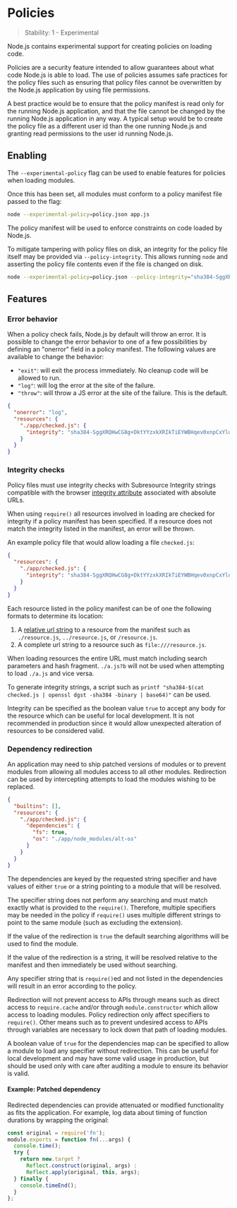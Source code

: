 # Policies

<!--introduced_in=v11.8.0-->
<!-- type=misc -->

> Stability: 1 - Experimental

<!-- name=policy -->

Node.js contains experimental support for creating policies on loading code.

Policies are a security feature intended to allow guarantees
about what code Node.js is able to load. The use of policies assumes
safe practices for the policy files such as ensuring that policy
files cannot be overwritten by the Node.js application by using
file permissions.

A best practice would be to ensure that the policy manifest is read only for
the running Node.js application, and that the file cannot be changed
by the running Node.js application in any way. A typical setup would be to
create the policy file as a different user id than the one running Node.js
and granting read permissions to the user id running Node.js.

## Enabling

<!-- type=misc -->

The `--experimental-policy` flag can be used to enable features for policies
when loading modules.

Once this has been set, all modules must conform to a policy manifest file
passed to the flag:

```sh
node --experimental-policy=policy.json app.js
```

The policy manifest will be used to enforce constraints on code loaded by
Node.js.

To mitigate tampering with policy files on disk, an integrity for
the policy file itself may be provided via `--policy-integrity`.
This allows running `node` and asserting the policy file contents
even if the file is changed on disk.

```sh
node --experimental-policy=policy.json --policy-integrity="sha384-SggXRQHwCG8g+DktYYzxkXRIkTiEYWBHqev0xnpCxYlqMBufKZHAHQM3/boDaI/0" app.js
```

## Features

### Error behavior

When a policy check fails, Node.js by default will throw an error.
It is possible to change the error behavior to one of a few possibilities
by defining an "onerror" field in a policy manifest. The following values are
available to change the behavior:

* `"exit"`: will exit the process immediately.
    No cleanup code will be allowed to run.
* `"log"`: will log the error at the site of the failure.
* `"throw"`: will throw a JS error at the site of the failure. This is the
  default.

```json
{
  "onerror": "log",
  "resources": {
    "./app/checked.js": {
      "integrity": "sha384-SggXRQHwCG8g+DktYYzxkXRIkTiEYWBHqev0xnpCxYlqMBufKZHAHQM3/boDaI/0"
    }
  }
}
```

### Integrity checks

Policy files must use integrity checks with Subresource Integrity strings
compatible with the browser
[integrity attribute](https://www.w3.org/TR/SRI/#the-integrity-attribute)
associated with absolute URLs.

When using `require()` all resources involved in loading are checked for
integrity if a policy manifest has been specified. If a resource does not match
the integrity listed in the manifest, an error will be thrown.

An example policy file that would allow loading a file `checked.js`:

```json
{
  "resources": {
    "./app/checked.js": {
      "integrity": "sha384-SggXRQHwCG8g+DktYYzxkXRIkTiEYWBHqev0xnpCxYlqMBufKZHAHQM3/boDaI/0"
    }
  }
}
```

Each resource listed in the policy manifest can be of one the following
formats to determine its location:

1. A [relative url string][] to a resource from the manifest such as `./resource.js`, `../resource.js`, or `/resource.js`.
2. A complete url string to a resource such as `file:///resource.js`.

When loading resources the entire URL must match including search parameters
and hash fragment. `./a.js?b` will not be used when attempting to load
`./a.js` and vice versa.

To generate integrity strings, a script such as
`printf "sha384-$(cat checked.js | openssl dgst -sha384 -binary | base64)"`
can be used.

Integrity can be specified as the boolean value `true` to accept any
body for the resource which can be useful for local development. It is not
recommended in production since it would allow unexpected alteration of
resources to be considered valid.

### Dependency redirection

An application may need to ship patched versions of modules or to prevent
modules from allowing all modules access to all other modules. Redirection
can be used by intercepting attempts to load the modules wishing to be
replaced.

```json
{
  "builtins": [],
  "resources": {
    "./app/checked.js": {
      "dependencies": {
        "fs": true,
        "os": "./app/node_modules/alt-os"
      }
    }
  }
}
```

The dependencies are keyed by the requested string specifier and have values
of either `true` or a string pointing to a module that will be resolved.

The specifier string does not perform any searching and must match exactly
what is provided to the `require()`. Therefore, multiple specifiers may be
needed in the policy if `require()` uses multiple different strings to point
to the same module (such as excluding the extension).

If the value of the redirection is `true` the default searching algorithms will
be used to find the module.

If the value of the redirection is a string, it will be resolved relative to
the manifest and then immediately be used without searching.

Any specifier string that is `require()`ed and not listed in the dependencies
will result in an error according to the policy.

Redirection will not prevent access to APIs through means such as direct access
to `require.cache` and/or through `module.constructor` which allow access to
loading modules. Policy redirection only affect specifiers to `require()`.
Other means such as to prevent undesired access to APIs through variables are
necessary to lock down that path of loading modules.

A boolean value of `true` for the dependencies map can be specified to allow a
module to load any specifier without redirection. This can be useful for local
development and may have some valid usage in production, but should be used
only with care after auditing a module to ensure its behavior is valid.

#### Example: Patched dependency

Redirected dependencies can provide attenuated or modified functionality as fits
the application. For example, log data about timing of function durations by
wrapping the original:

```js
const original = require('fn');
module.exports = function fn(...args) {
  console.time();
  try {
    return new.target ?
      Reflect.construct(original, args) :
      Reflect.apply(original, this, args);
  } finally {
    console.timeEnd();
  }
};
```

[relative url string]: https://url.spec.whatwg.org/#relative-url-with-fragment-string
